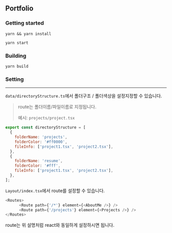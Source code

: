 ## Portfolio

### Getting started
```angular2html
yarn && yarn install
```

```angular2html
yarn start
```

### Building
```angular2html
yarn build
```

### Setting

-----

`data/directoryStructure.ts`에서 폴더구조 / 폴더색상을 설정지정할 수 있습니다.

>route는 폴더이름/파일이름로 지정됩니다.
>
>예시: `projects/project.tsx`

```js
export const directoryStructure = [
  {
    folderName: 'projects',
    folderColor: '#ff0000',
    fileInfo: ['project1.tsx', 'project2.tsx'],
  },
  {
    folderName: 'resume',
    folderColor: '#fff',
    fileInfo: ['project1.tsx', 'project2.tsx'],
  },
];
```

`Layout/index.tsx`에서 route를 설정할 수 있습니다.

```js
<Routes>
      <Route path={'/*'} element={<AboutMe />} />
      <Route path={'/projects'} element={<Projects />} />
</Routes>
```
route는 위 설명처럼 react와 동일하게 설정하시면 됩니다.

